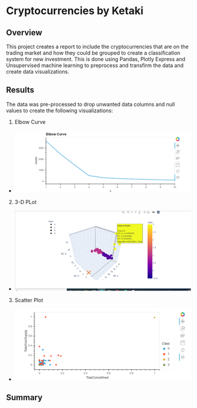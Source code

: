 # Cryptocurrencies by Ketaki
## Overview 
This project creates a report to include the cryptocurrencies that are on the trading market and how they could be grouped to create a classification system for new investment.
This is done using Pandas, Plotly Express and Unsupervised machine learning to preprocess and transfirm the data and create data visualizations.
## Results
The data was pre-processed to drop unwanted data columns and null values to create the following visualizations:

1. Elbow Curve
- ![Elbow Curve](https://github.com/ketpradh/Cryptocurrencies/blob/main/Resources/Elbow%20Curve.PNG)

2. 3-D PLot
-  ![3-D Plot](https://github.com/ketpradh/Cryptocurrencies/blob/main/Resources/Detailed%203-D%20Curve%20for%20Precitions.PNG)
 
3. Scatter Plot
- ![Scatter Plot](https://github.com/ketpradh/Cryptocurrencies/blob/main/Resources/Scatter%20Plot.PNG)

## Summary
  
